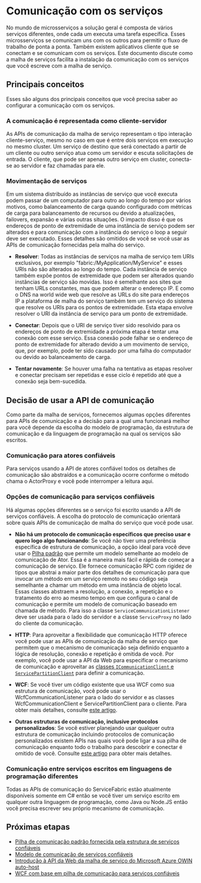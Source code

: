 <properties
   pageTitle="Malha de serviço do Microsoft Azure Como se comunicar com serviços"
   description="Este artigo descreve como você pode conectar-se e comunicar-se com serviços em aplicativos de malha do serviço."
   services="service-fabric"
   documentationCenter=".net"
   authors="kunaldsingh"
   manager="timlt"
   editor=""/>

<tags
   ms.service="service-fabric"
   ms.devlang="dotnet"
   ms.topic="article"
   ms.tgt_pltfrm="NA"
   ms.workload="NA"
   ms.date="04/29/2015"
   ms.author="kunalds"/>


# Comunicação com os serviços
No mundo de microsserviços a solução geral é composta de vários serviços diferentes, onde cada um executa uma tarefa específica. Esses microsserviços se comunicam uns com os outros para permitir o fluxo de trabalho de ponta a ponta. Também existem aplicativos cliente que se conectam e se comunicam com os serviços. Este documento discute como a malha de serviços facilita a instalação da comunicação com os serviços que você escreve com a malha de serviço.

## Principais conceitos
Esses são alguns dos principais conceitos que você precisa saber ao configurar a comunicação com os serviços.
### A comunicação é representada como cliente-servidor
As APIs de comunicação da malha de serviço representam o tipo interação cliente-serviço, mesmo no caso em que é entre dois serviços em execução no mesmo cluster. Um serviço de destino que será conectado a partir de um cliente ou outro serviço atua como um servidor e escuta solicitações de entrada. O cliente, que pode ser apenas outro serviço em cluster, conecta-se ao servidor e faz chamadas para ele.
### Movimentação de serviços
Em um sistema distribuído as instâncias de serviço que você executa podem passar de um computador para outro ao longo do tempo por vários motivos, como balanceamento de carga quando configurado com métricas de carga para balanceamento de recursos ou devido a atualizações, failovers, expansão e várias outras situações. O impacto disso é que os endereços de ponto de extremidade de uma instância de serviço podem ser alterados e para comunicação com a instância do serviço o loop a seguir deve ser executado. Esses detalhes são omitidos de você se você usar as APIs de comunicação fornecidas pela malha do serviço.

* **Resolver**: Todas as instâncias de serviços na malha de serviço tem URIs exclusivos, por exemplo "fabric:/MyApplication/MyService" e esses URIs não são alterados ao longo do tempo. Cada instância de serviço também expõe pontos de extremidade que podem ser alterados quando instâncias de serviço são movidas. Isso é semelhante aos sites que tenham URLs constantes, mas que podem alterar o endereço IP. E como o DNS na world wide web que resolve as URLs do site para endereços IP a plataforma de malha do serviço também tem um serviço do sistema que resolve os URIs para os pontos de extremidade. Esta etapa envolve resolver o URI da instância de serviço para um ponto de extremidade.

* **Conectar**: Depois que o URI de serviço tiver sido resolvido para os endereços de ponto de extremidade a próxima etapa é tentar uma conexão com esse serviço. Essa conexão pode falhar se o endereço de ponto de extremidade for alterado devido a um movimento de serviço, que, por exemplo, pode ter sido causado por uma falha do computador ou devido ao balanceamento de carga.

* **Tentar novamente**: Se houver uma falha na tentativa as etapas resolver e conectar precisam ser repetidas e esse ciclo é repetido até que a conexão seja bem-sucedida.

## Decisão de usar a API de comunicação
Como parte da malha de serviços, fornecemos algumas opções diferentes para APIs de comunicação e a decisão para a qual uma funcionará melhor para você depende da escolha do modelo de programação, da estrutura de comunicação e da linguagem de programação na qual os serviços são escritos.
### Comunicação para atores confiáveis
Para serviços usando a API de atores confiável todos os detalhes de comunicação são abstraídos e a comunicação ocorre conforme o método chama o ActorProxy e você pode interromper a leitura aqui.

### Opções de comunicação para serviços confiáveis
Há algumas opções diferentes se o serviço foi escrito usando a API de serviços confiáveis. A escolha do protocolo de comunicação orientará sobre quais APIs de comunicação de malha do serviço que você pode usar.

* **Não há um protocolo de comunicação específicos que preciso usar e quero logo algo funcionando**: Se você não tiver uma preferência específica de estrutura de comunicação, a opção ideal para você deve usar o [Pilha padrão](service-fabric-reliable-services-communication-default.md) que permite um modelo semelhante ao modelo de comunicação de Ator. Essa é a maneira mais fácil e rápida de começar a comunicação de serviço. Ele fornece comunicação RPC com rigidez de tipos que abstrai a maior parte dos detalhes de comunicação para que invocar um método em um serviço remoto no seu código seja semelhante a chamar um método em uma instância de objeto local. Essas classes abstraem a resolução, a conexão, a repetição e o tratamento do erro ao mesmo tempo em que configura o canal de comunicação e permite um modelo de comunicação baseado em chamada de método. Para isso a classe `ServiceCommunicationListener` deve ser usada para o lado do servidor e a classe `ServiceProxy` no lado do cliente da comunicação.

* **HTTP**: Para aproveitar a flexibilidade que comunicação HTTP oferece você pode usar as APIs de comunicação da malha de serviço que permitem que o mecanismo de comunicação seja definido enquanto a lógica de resolução, conexão e repetição é omitida de você. Por exemplo, você pode usar a API da Web para especificar o mecanismo de comunicação e aproveitar as [classes `ICommunicationClient` e `ServicePartitionClient`](service-fabric-reliable-services-communication.md) para definir a comunicação.
* **WCF**: Se você tiver um código existente que usa WCF como sua estrutura de comunicação, você pode usar o WcfCommunicationListener para o lado do servidor e as classes WcfCommunicationClient e ServicePartitionClient para o cliente. Para obter mais detalhes, consulte [este artigo](service-fabric-reliable-services-communication-wcf.md).

* **Outras estruturas de comunicação, inclusive protocolos personalizados**: Se você estiver planejando usar qualquer outra estrutura de comunicação incluindo protocolos de comunicação personalizados existem APIs nas quais você pode ligar a sua pilha de comunicação enquanto todo o trabalho para descobrir e conectar é omitido de você. Consulte [este artigo](service-fabric-reliable-services-communication.md) para obter mais detalhes.

### Comunicação entre serviços escritos em linguagens de programação diferentes
Todas as APIs de comunicação do ServiceFabric estão atualmente disponíveis somente em C# então se você tiver um serviço escrito em qualquer outra linguagem de programação, como Java ou Node.JS então você precisa escrever seu próprio mecanismo de comunicação.

## Próximas etapas
* [Pilha de comunicação padrão fornecida pela estrutura de serviços confiáveis ](service-fabric-reliable-services-communication-default.md)
* [Modelo de comunicação de serviços confiáveis](service-fabric-reliable-services-communication.md)
* [Introdução à API da Web da malha de serviço do Microsoft Azure OWIN auto-host](service-fabric-reliable-services-communication-webapi.md)
* [WCF com base em pilha de comunicação para serviços confiáveis](service-fabric-reliable-services-communication-wcf.md)
 

<!---HONumber=August15_HO6-->